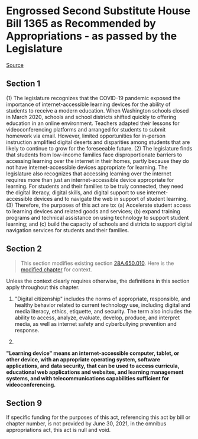 # Engrossed Second Substitute House Bill 1365 as Recommended by Appropriations - as passed by the Legislature

[Source](http://lawfilesext.leg.wa.gov/biennium/2021-22/Xml/Bills/House%20Passed%20Legislature/1365-S2.PL.xml)
## Section 1
(1) The legislature recognizes that the COVID-19 pandemic exposed the importance of internet-accessible learning devices for the ability of students to receive a modern education. When Washington schools closed in March 2020, schools and school districts shifted quickly to offering education in an online environment. Teachers adapted their lessons for videoconferencing platforms and arranged for students to submit homework via email. However, limited opportunities for in-person instruction amplified digital deserts and disparities among students that are likely to continue to grow for the foreseeable future.
(2) The legislature finds that students from low-income families face disproportionate barriers to accessing learning over the internet in their homes, partly because they do not have internet-accessible devices appropriate for learning. The legislature also recognizes that accessing learning over the internet requires more than just an internet-accessible device appropriate for learning. For students and their families to be truly connected, they need the digital literacy, digital skills, and digital support to use internet-accessible devices and to navigate the web in support of student learning.
(3) Therefore, the purposes of this act are to: (a) Accelerate student access to learning devices and related goods and services; (b) expand training programs and technical assistance on using technology to support student learning; and (c) build the capacity of schools and districts to support digital navigation services for students and their families.

## Section 2
> This section modifies existing section [28A.650.010](/rcw/28A_common_school_provisions/28A.650_education_technology.md). Here is the [modified chapter](rcw/28A_common_school_provisions/28A.650_education_technology.md) for context.

Unless the context clearly requires otherwise, the definitions in this section apply throughout this chapter.

1. "Digital citizenship" includes the norms of appropriate, responsible, and healthy behavior related to current technology use, including digital and media literacy, ethics, etiquette, and security. The term also includes the ability to access, analyze, evaluate, develop, produce, and interpret media, as well as internet safety and cyberbullying prevention and response.

2.

**"Learning device" means an internet-accessible computer, tablet, or other device, with an appropriate operating system, software applications, and data security, that can be used to access curricula, educational web applications and websites, and learning management systems, and with telecommunications capabilities sufficient for videoconferencing.**


## Section 9
If specific funding for the purposes of this act, referencing this act by bill or chapter number, is not provided by June 30, 2021, in the omnibus appropriations act, this act is null and void.
